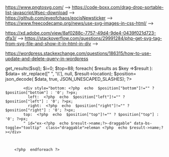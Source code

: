   https://www.pngtosvg.com/ -->
  https://code-boxx.com/drag-drop-sortable-list-javascript/#sec-download -->
  https://github.com/eyeofchaos/eocjsNewsticker -->
 https://www.freecodecamp.org/news/use-svg-images-in-css-html/ -->

 https://xd.adobe.com/view/8af0288c-7757-49d4-9de4-0439f021d723-dfa3/ -->
https://stackoverflow.com/questions/29991284/php-get-svg-tag-from-svg-file-and-show-it-in-html-in-div -->


https://wordpress.stackexchange.com/questions/186315/how-to-use-update-and-delete-query-in-wordpress


<?php 

global $wpdb;
        $sql = "SELECT * FROM wp_stnc_floor ";
        $results = $wpdb->get_results($sql);
        $i=0;  
        $top=88;  
     foreach( $results as $key =>$result ):
$data=  str_replace([" ", '\\'], null, $result->location);
$position=  json_decode( $data, true, JSON_UNESCAPED_SLASHES);
?>

            
          
          

            <div style="bottom: <?php  echo  $position["bottom"]!="" ? $position["bottom"] : '0'; ?>px;
              left:  <?php  echo  $position["left"]!="" ? $position["left"] : '0'; ?>px;
              right:  <?php  echo  $position["right"]!="" ? $position["right"] : '0'; ?>px;
            top:  <?php  echo  $position["top"]!="" ? $position["top"] : '0'; ?>px;
            " id="ex-<?php  echo $result->name;?>-draggable" data-bs-toggle="tooltip"  class="draggable">eleman <?php  echo $result->name;?></div>



        <?php  endforeach ?>